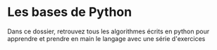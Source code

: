 # Les bases de Python

Dans ce dossier, retrouvez tous les algorithmes écrits en python pour apprendre et prendre en main le langage avec une série d'exercices